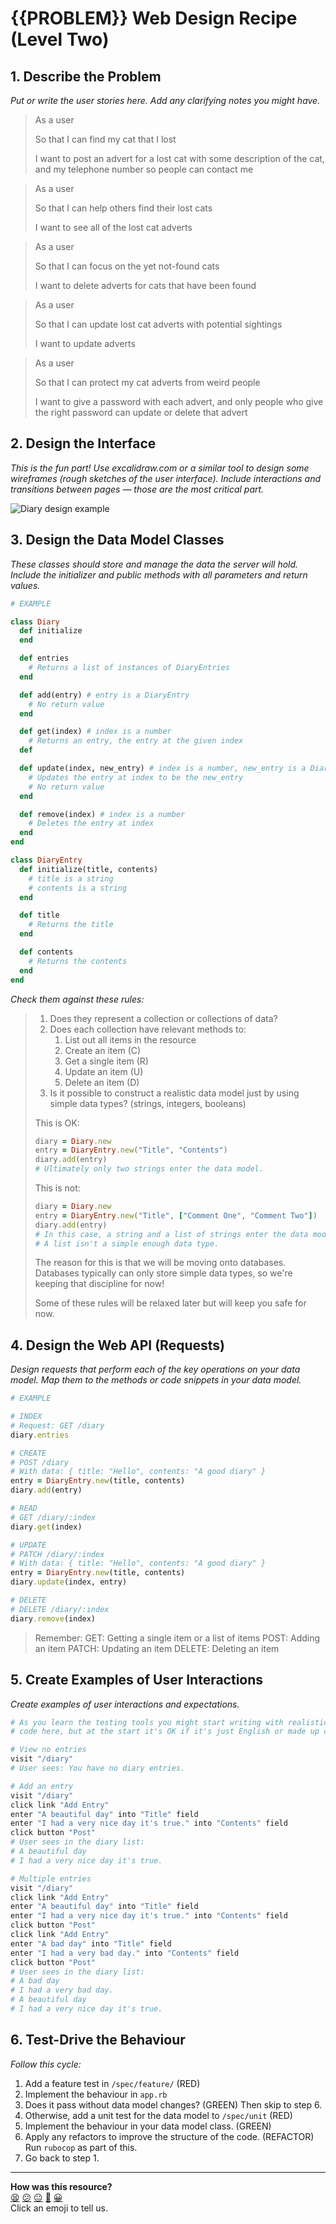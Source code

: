 # {{PROBLEM}} Web Design Recipe (Level Two)

## 1. Describe the Problem

_Put or write the user stories here. Add any clarifying notes you might have._

> As a user
>
> So that I can find my cat that I lost
>
> I want to post an advert for a lost cat with some description of the cat, and my telephone number so people can contact me

> As a user
>
> So that I can help others find their lost cats
>
> I want to see all of the lost cat adverts

> As a user
>
> So that I can focus on the yet not-found cats
>
> I want to delete adverts for cats that have been found

> As a user
>
> So that I can update lost cat adverts with potential sightings
>
> I want to update adverts

> As a user
>
> So that I can protect my cat adverts from weird people
>
> I want to give a password with each advert, and only people who give the right password can update or delete that advert

## 2. Design the Interface

_This is the fun part! Use excalidraw.com or a similar tool to design some
wireframes (rough sketches of the user interface). Include interactions and
transitions between pages — those are the most critical part._

![Diary design example](./diary_design.png)

## 3. Design the Data Model Classes

_These classes should store and manage the data the server will hold._
_Include the initializer and public methods with all parameters and return values._

```ruby
# EXAMPLE

class Diary
  def initialize
  end

  def entries
    # Returns a list of instances of DiaryEntries
  end

  def add(entry) # entry is a DiaryEntry
    # No return value
  end

  def get(index) # index is a number
    # Returns an entry, the entry at the given index
  def

  def update(index, new_entry) # index is a number, new_entry is a DiaryEntry
    # Updates the entry at index to be the new_entry
    # No return value
  end

  def remove(index) # index is a number
    # Deletes the entry at index
  end
end

class DiaryEntry
  def initialize(title, contents)
    # title is a string
    # contents is a string
  end

  def title
    # Returns the title
  end

  def contents
    # Returns the contents
  end
end
```

_Check them against these rules:_

> 1. Does they represent a collection or collections of data?
> 2. Does each collection have relevant methods to:
>    1. List out all items in the resource
>    2. Create an item (C)
>    3. Get a single item (R)
>    4. Update an item (U)
>    5. Delete an item (D)
> 3. Is it possible to construct a realistic data model just by using simple
>    data types? (strings, integers, booleans)
> 
> This is OK:
> ```ruby
> diary = Diary.new
> entry = DiaryEntry.new("Title", "Contents")
> diary.add(entry)
> # Ultimately only two strings enter the data model.
> ```
> 
> This is not:
> ```ruby
> diary = Diary.new
> entry = DiaryEntry.new("Title", ["Comment One", "Comment Two"])
> diary.add(entry)
> # In this case, a string and a list of strings enter the data model.
> # A list isn't a simple enough data type.
> ```
> 
> The reason for this is that we will be moving onto databases. Databases
> typically can only store simple data types, so we're keeping that discipline
> for now!
> 
> Some of these rules will be relaxed later but will keep you safe for now.

## 4. Design the Web API (Requests)

_Design requests that perform each of the key operations on your data model._
_Map them to the methods or code snippets in your data model._

```ruby
# EXAMPLE

# INDEX
# Request: GET /diary
diary.entries

# CREATE
# POST /diary
# With data: { title: "Hello", contents: "A good diary" }
entry = DiaryEntry.new(title, contents)
diary.add(entry)

# READ
# GET /diary/:index
diary.get(index)

# UPDATE
# PATCH /diary/:index
# With data: { title: "Hello", contents: "A good diary" }
entry = DiaryEntry.new(title, contents)
diary.update(index, entry)

# DELETE
# DELETE /diary/:index
diary.remove(index)
```

> Remember:
> GET: Getting a single item or a list of items
> POST: Adding an item
> PATCH: Updating an item
> DELETE: Deleting an item

## 5. Create Examples of User Interactions

_Create examples of user interactions and expectations._

```ruby
# As you learn the testing tools you might start writing with realistic test
# code here, but at the start it's OK if it's just English or made up code.

# View no entries
visit "/diary"
# User sees: You have no diary entries.

# Add an entry
visit "/diary"
click link "Add Entry"
enter "A beautiful day" into "Title" field
enter "I had a very nice day it's true." into "Contents" field
click button "Post"
# User sees in the diary list:
# A beautiful day
# I had a very nice day it's true.

# Multiple entries
visit "/diary"
click link "Add Entry"
enter "A beautiful day" into "Title" field
enter "I had a very nice day it's true." into "Contents" field
click button "Post"
click link "Add Entry"
enter "A bad day" into "Title" field
enter "I had a very bad day." into "Contents" field
click button "Post"
# User sees in the diary list:
# A bad day
# I had a very bad day.
# A beautiful day
# I had a very nice day it's true.
```

## 6. Test-Drive the Behaviour

_Follow this cycle:_

1. Add a feature test in `/spec/feature/` (RED)
2. Implement the behaviour in `app.rb`
3. Does it pass without data model changes? (GREEN) Then skip to step 6.
4. Otherwise, add a unit test for the data model to `/spec/unit` (RED)
5. Implement the behaviour in your data model class. (GREEN)
6. Apply any refactors to improve the structure of the code. (REFACTOR)  
   Run `rubocop` as part of this.
7. Go back to step 1.


<!-- BEGIN GENERATED SECTION DO NOT EDIT -->

---

**How was this resource?**  
[😫](https://airtable.com/shrUJ3t7KLMqVRFKR?prefill_Repository=makersacademy/web-starter-level-two&prefill_File=recipe/recipe.md&prefill_Sentiment=😫) [😕](https://airtable.com/shrUJ3t7KLMqVRFKR?prefill_Repository=makersacademy/web-starter-level-two&prefill_File=recipe/recipe.md&prefill_Sentiment=😕) [😐](https://airtable.com/shrUJ3t7KLMqVRFKR?prefill_Repository=makersacademy/web-starter-level-two&prefill_File=recipe/recipe.md&prefill_Sentiment=😐) [🙂](https://airtable.com/shrUJ3t7KLMqVRFKR?prefill_Repository=makersacademy/web-starter-level-two&prefill_File=recipe/recipe.md&prefill_Sentiment=🙂) [😀](https://airtable.com/shrUJ3t7KLMqVRFKR?prefill_Repository=makersacademy/web-starter-level-two&prefill_File=recipe/recipe.md&prefill_Sentiment=😀)  
Click an emoji to tell us.

<!-- END GENERATED SECTION DO NOT EDIT -->
